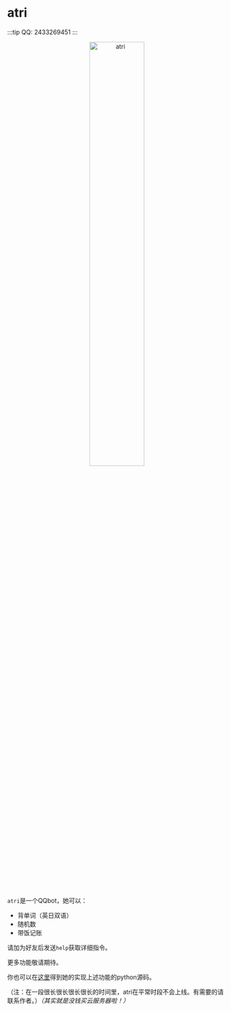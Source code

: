 # atri
:::tip QQ: 2433269451
:::
<div style="text-align: center; ">
<img alt="atri" src="https://cdn.staticaly.com/gh/lxl66566/lxl66566.github.io/images/coding/atri.jpg"  width="50%" height="50%">
</div>

`atri`是一个QQbot，她可以：

* 背单词（英日双语）
* 随机数
* 带饭记账

请加为好友后发送`help`获取详细指令。

更多功能敬请期待。

你也可以在[这里](https://github.com/lxl66566/primary-atri-bot-plugins)得到她的实现上述功能的python源码。

（注：在一段<span class="heimu" title="你知道的太多了">很长很长很长很长的</span>时间里，atri在平常时段不会上线。有需要的请联系作者。）<span class="heimu" title="你知道的太多了">*（其实就是没钱买云服务器啦！）*</span>